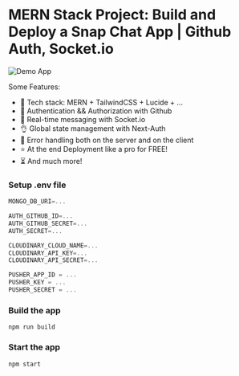 # MERN Stack Project: Build and Deploy a Snap Chat App | Github Auth, Socket.io

![Demo App](https://res.cloudinary.com/den0awox0/image/upload/v1709350854/wzuva1tgyw8q536sfqwp.png)

Some Features:

-   🌟 Tech stack: MERN + TailwindCSS + Lucide + ...
-   🎃 Authentication && Authorization with Github
-   👾 Real-time messaging with Socket.io
-   👌 Global state management with Next-Auth
-   🐞 Error handling both on the server and on the client
-   ⭐ At the end Deployment like a pro for FREE!
-   ⏳ And much more!

### Setup .env file

```js
MONGO_DB_URI=...

AUTH_GITHUB_ID=...
AUTH_GITHUB_SECRET=...
AUTH_SECRET=...

CLOUDINARY_CLOUD_NAME=...
CLOUDINARY_API_KEY=...
CLOUDINARY_API_SECRET=...

PUSHER_APP_ID = ...
PUSHER_KEY = ...
PUSHER_SECRET = ...
```

### Build the app

```shell
npm run build
```

### Start the app

```shell
npm start
```
